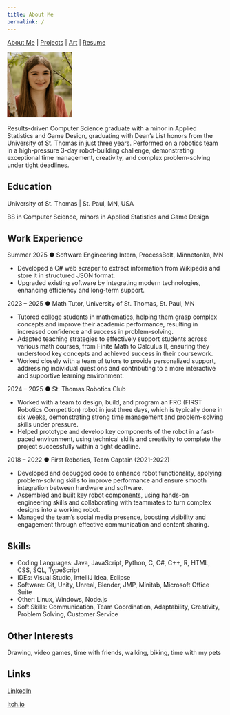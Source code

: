 ```yaml
---
title: About Me
permalink: /
---
```


[About Me](/index.md/) | [Projects](/Projects.md/) | [Art](/Art.md/) | [Resume](/Resume.md/)

 <link rel="shortcut icon" type="image/x-icon" href="favicon.ico">
<img src="assets/portrait.jpg" alt="Portrait Image" width="30%" height="auto">

Results-driven Computer Science graduate with a minor in Applied Statistics
and Game Design, graduating with Dean’s List honors from the University of St. Thomas in just three
years. Performed on a robotics team in a high-pressure 3-day robot-building challenge,
demonstrating exceptional time management, creativity, and complex problem-solving under tight
deadlines.

## Education
University of St. Thomas | St. Paul, MN, USA

BS in Computer Science, minors in Applied Statistics and Game Design 

## Work Experience
Summer 2025 ●  Software Engineering Intern, ProcessBolt, Minnetonka, MN
- Developed a C# web scraper to extract information from Wikipedia and store it in structured JSON format.
- Upgraded existing software by integrating modern technologies, enhancing efficiency and long-term support.

2023 – 2025 ● Math Tutor, University of St. Thomas, St. Paul, MN
- Tutored college students in mathematics, helping them grasp complex concepts and improve
their academic performance, resulting in increased confidence and success in
problem-solving.
- Adapted teaching strategies to effectively support students across various math courses, from
Finite Math to Calculus II, ensuring they understood key concepts and achieved success in
their coursework.
- Worked closely with a team of tutors to provide personalized support, addressing individual
questions and contributing to a more interactive and supportive learning environment.

2024 – 2025 ● St. Thomas Robotics Club
- Worked with a team to design, build, and program an FRC (FIRST Robotics Competition)
robot in just three days, which is typically done in six weeks, demonstrating strong time
management and problem-solving skills under pressure.
- Helped prototype and develop key components of the robot in a fast-paced environment, using
technical skills and creativity to complete the project successfully within a tight deadline.

2018 – 2022 ● First Robotics, Team Captain (2021-2022)
- Developed and debugged code to enhance robot functionality, applying problem-solving skills
to improve performance and ensure smooth integration between hardware and software.
- Assembled and built key robot components, using hands-on engineering skills and
collaborating with teammates to turn complex designs into a working robot.
- Managed the team’s social media presence, boosting visibility and engagement through
effective communication and content sharing.

## Skills 
- Coding Languages: Java, JavaScript, Python, C, C#, C++, R, HTML, CSS, SQL, TypeScript
- IDEs: Visual Studio, IntelliJ Idea, Eclipse
- Software: Git, Unity, Unreal, Blender, JMP, Minitab, Microsoft Office Suite
- Other: Linux, Windows, Node.js
- Soft Skills: Communication, Team Coordination, Adaptability, Creativity, Problem Solving, Customer Service

## Other Interests
Drawing, video games, time with friends, walking, biking, time with my pets

## Links 
[LinkedIn](https://www.linkedin.com/in/tiyler-gratz-181b39303/)

[Itch.io](https://tiylergratz.itch.io/)
